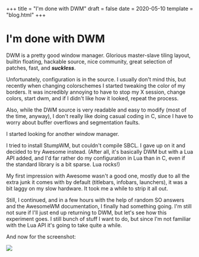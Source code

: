 +++
title = "I'm done with DWM"
draft = false
date = 2020-05-10
template = "blog.html"
+++

# I'm done with DWM

DWM is a pretty good window manager. Glorious master-slave tiling layout,
builtin floating, hackable source, nice community, great selection of
patches, fast, and **_suckless_**.

Unfortunately, configuration is in the source. I usually don't mind this,
but recently when changing colorschemes I started tweaking the color of my
borders.  It was incredibly annoying to have to stop my X session, change
colors, start dwm, and if I didn't like how it looked, repeat the process.

Also, while the DWM source is very readable and easy to modify (most of the
time, anyway), I don't really like doing casual coding in C, since I have
to worry about buffer overflows and segmentation faults.

I started looking for another window manager.

I tried to install StumpWM, but couldn't compile SBCL. I gave up on it and
decided to try Awesome instead. (After all, it's basically DWM but with a
Lua API added, and I'd far rather do my configuration in Lua than in C,
even if the standard library is a bit sparse. Lua rocks!)

My first impression with Awesome wasn't a good one, mostly due to all the
extra junk it comes with by default (titlebars, infobars, launchers), it
was a bit laggy on my slow hardware. It took me a while to strip it all
out.

Still, I continued, and in a few hours with the help of random SO answers
and the AwesomeWM documentation, I finally had something going. I'm still
not sure if I'll just end up returning to DWM, but let's see how this
experiment goes. I still bunch of stuff I want to do, but since I'm not
familiar with the Lua API it's going to take quite a while.

And now for the screenshot:

![](/~kiedtl/images/scrots/awesome.jpg)
